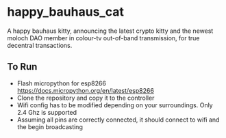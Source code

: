 # happy_bauhaus_cat
A happy bauhaus kitty, announcing the latest crypto kitty and the newest moloch DAO member in colour-tv out-of-band transmission, for true decentral transactions.

## To Run

* Flash micropython for esp8266 https://docs.micropython.org/en/latest/esp8266
* Clone the repository and copy it to the controller
* Wifi config has to be modified depending on your surroundings. Only 2.4 Ghz is supported
* Assuming all pins are correctly connected, it should connect to wifi and the begin broadcasting
